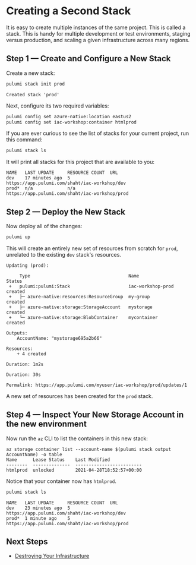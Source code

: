 # Creating a Second Stack

It is easy to create multiple instances of the same project. This is called a stack. This is handy for multiple development or test environments, staging versus production, and scaling a given infrastructure across many regions.

## Step 1 &mdash; Create and Configure a New Stack

Create a new stack:

```bash
pulumi stack init prod
```

`Created stack 'prod'`

Next, configure its two required variables:

```bash
pulumi config set azure-native:location eastus2
pulumi config set iac-workshop:container htmlprod
```

If you are ever curious to see the list of stacks for your current project, run this command:

```bash
pulumi stack ls
```

It will print all stacks for this project that are available to you:

```
NAME   LAST UPDATE     RESOURCE COUNT  URL
dev    17 minutes ago  5               https://app.pulumi.com/shaht/iac-workshop/dev
prod*  n/a             n/a             https://app.pulumi.com/shaht/iac-workshop/prod
```

## Step 2 &mdash; Deploy the New Stack

Now deploy all of the changes:

```bash
pulumi up
```

This will create an entirely new set of resources from scratch for `prod`, unrelated to the existing `dev` stack's resources.

```
Updating (prod):

     Type                                     Name               Status      
 +   pulumi:pulumi:Stack                      iac-workshop-prod  created     
 +   ├─ azure-native:resources:ResourceGroup  my-group           created     
 +   ├─ azure-native:storage:StorageAccount   mystorage          created     
 +   └─ azure-native:storage:BlobContainer    mycontainer        created     
 
Outputs:
    AccountName: "mystorage695a2b66"

Resources:
    + 4 created

Duration: 1m2s

Duration: 30s

Permalink: https://app.pulumi.com/myuser/iac-workshop/prod/updates/1
```

A new set of resources has been created for the `prod` stack.

## Step 4 &mdash; Inspect Your New Storage Account in the new environment

Now run the `az` CLI to list the containers in this new stack:

```
az storage container list --account-name $(pulumi stack output AccountName) -o table
Name      Lease Status    Last Modified
--------  --------------  -------------------------
htmlprod  unlocked        2021-04-28T18:52:57+00:00
```

Notice that your container now has `htmlprod`.

```bash
pulumi stack ls
```

```
NAME   LAST UPDATE     RESOURCE COUNT  URL
dev    23 minutes ago  5               https://app.pulumi.com/shaht/iac-workshop/dev
prod*  1 minute ago    5               https://app.pulumi.com/shaht/iac-workshop/prod
```

## Next Steps

* [Destroying Your Infrastructure](./07-destroying-your-infrastructure.md)
